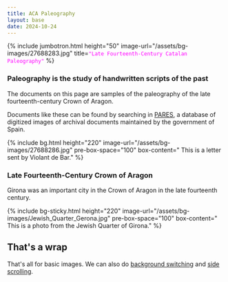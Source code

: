 ```yaml
---
title: ACA Paleography
layout: base
date: 2024-10-24
---
```


{% include jumbotron.html
  height="50"
  image-url="/assets/bg-images/27688283.jpg"
  title=<code style="color: magenta">"Late Fourteenth-Century Catalan Paleography"</code>
%}


### Paleography is the study of handwritten scripts of the past
The documents on this page are samples of the paleography of the late fourteenth-century Crown of Aragon.

Documents like these can be found by searching in [PARES](https://pares.mcu.es/ParesBusquedas20/catalogo/search), a database of digitized images of archival documents maintained by the government of Spain.


{% include bg.html
  height="220"
  image-url="/assets/bg-images/27688286.jpg"
  pre-box-space="100"
  box-content=" 
       This is a letter sent by Violant de Bar."
%}




### Late Fourteenth-Century Crown of Aragon
Girona was an important city in the Crown of Aragon in the late fourteenth century.



{% include bg-sticky.html
  height="220"
  image-url="/assets/bg-images/Jewish_Quarter_Gerona.jpg"
  pre-box-space="100"
  box-content="
       This is a photo from the Jewish Quarter of Girona." 
%}


## That's a wrap 
That's all for basic images. We can also do [background switching](bg-switch) and [side scrolling](side-scroll).

